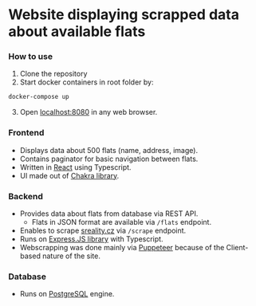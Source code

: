 # Website displaying scrapped data about available flats

### How to use
1. Clone the repository
2. Start docker containers in root folder by: 
```bash
docker-compose up
```
3. Open [localhost:8080](https://localhost:8080) in any web browser.

### Frontend
- Displays data about 500 flats (name, address, image).
- Contains paginator for basic navigation between flats.
- Written in [React](https://react.dev) using Typescript.
- UI made out of [Chakra library](https://chakra-ui.com).

### Backend
- Provides data about flats from database via REST API.
  - Flats in JSON format are available via ```/flats``` endpoint.
- Enables to scrape [sreality.cz](sreality.cz/en/search/for-sale/apartments?page=1) via ```/scrape``` endpoint.
- Runs on [Express.JS library](https://expressjs.com) with Typescript.
- Webscrapping was done mainly via [Puppeteer](https://pptr.dev) because of the Client-based nature of the site.

### Database
- Runs on [PostgreSQL](https://www.postgresql.org) engine.